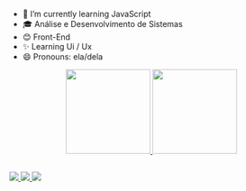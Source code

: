 
- 🌱 I’m currently learning JavaScript
- 🎓 Análise e Desenvolvimento de Sistemas
- 😊 Front-End
- ✨ Learning Ui / Ux 
- 😄 Pronouns: ela/dela

<div align = "center">
  <a href="https://github.com/ssmarcela">
  <img height = "150em" src = "https://github-readme-stats.vercel.app/api?username=ssmarcela&show_icons=true&theme=tokyonight&include_all_commits=true&count_private=true" />
  <img height = "150em" src = "https://github-readme-stats.vercel.app/api/top-langs/?username=ssmarcela&layout=compact&langs_count=7&theme=tokyonight" />
</div>
  
  ##
  
  <div>
  <a href = "ssmarcela@outlook.com"> <img src = "https://img.shields.io/badge/-Gmail-%23333?style=for-the-badge&logo=gmail&logoColor=white" target = " _ blank "> </a>
     <a href="https://instagram.com/_luaazz" target="_blank"> <img src = "https://img.shields.io/badge/-Instagram-%23E4405F?style=for-the- emblema & logo = instagram & logoColor = branco "target =" _ blank "> </a>
  <a href="https://www.linkedin.com/in/marcela-santos-578b83209/" target="_blank"> <img src = "https://img.shields.io/badge/LinkedIn-0077B5 ? style = for-the-badge & logo = linkedin & logoColor = white "target =" _ blank "> </a> 
  </div>
  
